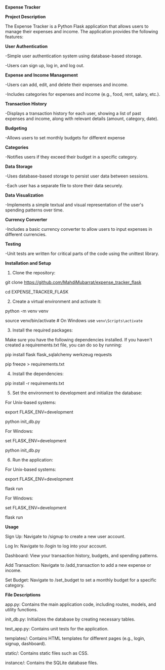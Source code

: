 **Expense Tracker**

**Project Description**

The Expense Tracker is a Python Flask application that allows users to manage their expenses and income. The application provides the following features:

**User Authentication**

-Simple user authentication system using database-based storage.

-Users can sign up, log in, and log out.

**Expense and Income Management**

-Users can add, edit, and delete their expenses and income.

-Includes categories for expenses and income (e.g., food, rent, salary, etc.).

**Transaction History**

-Displays a transaction history for each user, showing a list of past expenses and income, along with relevant details (amount, category, date).

**Budgeting**

-Allows users to set monthly budgets for different expense

**Categories**

-Notifies users if they exceed their budget in a specific category.

**Data Storage**

-Uses database-based storage to persist user data between sessions.

-Each user has a separate file to store their data securely.

**Data Visualization**

-Implements a simple textual and visual representation of the user's spending patterns over time.

**Currency Converter**

-Includes a basic currency converter to allow users to input expenses in different currencies.

**Testing**

-Unit tests are written for critical parts of the code using the unittest library.


**Installation and Setup**

1. Clone the repository:

git clone https://github.com/MahdiMubarrat/expense_tracker_flask

cd EXPENSE_TRACKER_FLASK

2. Create a virtual environment and activate it:

python -m venv venv

source venv/bin/activate  # On Windows use `venv\Scripts\activate`

3. Install the required packages:

Make sure you have the following dependencies installed. If you haven't created a requirements.txt file, you can do so by running:

pip install flask flask_sqlalchemy werkzeug requests

pip freeze > requirements.txt

4. Install the dependencies:

pip install -r requirements.txt

5. Set the environment to development and initialize the database:

For Unix-based systems:

export FLASK_ENV=development

python init_db.py

For Windows:

set FLASK_ENV=development

python init_db.py

6. Run the application:

For Unix-based systems:

export FLASK_ENV=development

flask run

For Windows:

set FLASK_ENV=development

flask run


**Usage**

Sign Up:
Navigate to /signup to create a new user account.

Log In:
Navigate to /login to log into your account.

Dashboard:
View your transaction history, budgets, and spending patterns.

Add Transaction:
Navigate to /add_transaction to add a new expense or income.

Set Budget:
Navigate to /set_budget to set a monthly budget for a specific category.

**File Descriptions**

app.py: Contains the main application code, including routes, models, and utility functions.

init_db.py: Initializes the database by creating necessary tables.

test_app.py: Contains unit tests for the application.

templates/: Contains HTML templates for different pages (e.g., login, signup, dashboard).

static/: Contains static files such as CSS.

instance/: Contains the SQLite database files.

